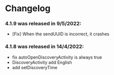 # Changelog

### **4.1.9** was released in 9/5/2022:
- [Fix] When the sendUUID is incorrect, it crashes

### **4.1.8** was released in 14/4/2022:
- fix autoOpenDiscoveryActivity is always true
- DiscoveryActivity add English
- add setDiscoveryTime